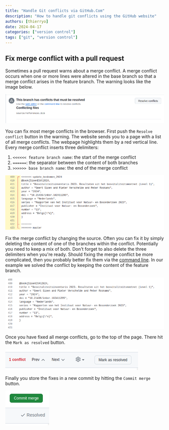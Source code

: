 ```yaml
---
title: "Handle Git conflicts via GitHub.Com"
description: "How to handle git conflicts using the GitHub website"
authors: [thierryo]
date: 2024-04-17
categories: ["version control"]
tags: ["git", "version control"]
---
```


## Fix merge conflict with a pull request

Sometimes a pull request warns about a merge conflict.
A merge conflict occurs when one or more lines were altered in the base branch so that a merge conflict arises in the feature branch.
The warning looks like the image below.

![Message indicating a merge conflict on GitHub.com](merge-conflict-1.png)

You can fix most merge conflicts in the browser.
First push the `Resolve conflict` button in the warning.
The website sends you to a page with a list of all merge conflicts.
The webpage highlights them by a red vertical line.
Every merge conflict inserts three delimiters:

1. `<<<<<< feature branch name`: the start of the merge conflict
1. `======`: the separator between the content of both branches
1. `>>>>>> base branch name`: the end of the merge conflict

![Source with a merge conflict on GitHub.com](merge-conflict-2.png)

Fix the merge conflict by changing the source.
Often you can fix it by simply deleting the content of one of the branches within the conflict.
Potentially you need to keep a mix of both.
Don't forget to also delete the three delimiters when you're ready.
Should fixing the merge conflict be more complicated, then you probably better fix them via the [command line](../git_conflict/index.html).
In our example we solved the conflict by keeping the content of the feature branch.

![Solved merge conflict on GitHub.com](merge-conflict-3.png)

Once you have fixed all merge conflicts, go to the top of the page.
There hit the `Mark as resolved` button.

![Mark a merge conflict as resolved on GitHub.com](merge-conflict-4.png)

Finally you store the fixes in a new commit by hitting the `Commit merge` button.

![Commit a merge conflict on GitHub.com](merge-conflict-5.png)


